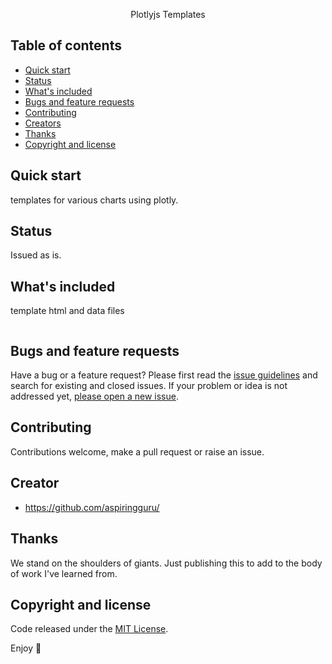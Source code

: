 <p align="center">
  <p align="center">
    Plotlyjs Templates
    <br>
  </p>
</p>


## Table of contents

- [Quick start](#quick-start)
- [Status](#status)
- [What's included](#whats-included)
- [Bugs and feature requests](#bugs-and-feature-requests)
- [Contributing](#contributing)
- [Creators](#creators)
- [Thanks](#thanks)
- [Copyright and license](#copyright-and-license)


## Quick start

templates for various charts using plotly.

## Status

Issued as is.

## What's included

template html and data files

```text
```

## Bugs and feature requests

Have a bug or a feature request? Please first read the [issue guidelines](https://reponame/blob/master/CONTRIBUTING.md) and search for existing and closed issues. If your problem or idea is not addressed yet, [please open a new issue](https://reponame/issues/new).

## Contributing

Contributions welcome, make a pull request or raise an issue.

## Creator

- <https://github.com/aspiringguru/>

## Thanks

We stand on the shoulders of giants. Just publishing this to add to the body of work I've learned from.

## Copyright and license

Code released under the [MIT License](https://reponame/blob/master/LICENSE).

Enjoy :metal:
